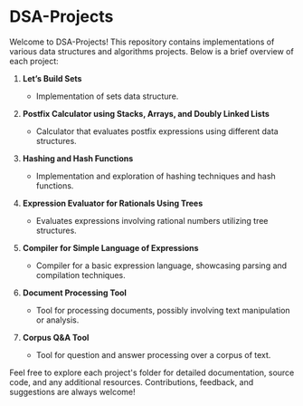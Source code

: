 # DSA-Projects

Welcome to DSA-Projects! This repository contains implementations of various data structures and algorithms projects. Below is a brief overview of each project:

1. **Let’s Build Sets**
   - Implementation of sets data structure.

2. **Postfix Calculator using Stacks, Arrays, and Doubly Linked Lists**
   - Calculator that evaluates postfix expressions using different data structures.

3. **Hashing and Hash Functions**
   - Implementation and exploration of hashing techniques and hash functions.

4. **Expression Evaluator for Rationals Using Trees**
   - Evaluates expressions involving rational numbers utilizing tree structures.

5. **Compiler for Simple Language of Expressions**
   - Compiler for a basic expression language, showcasing parsing and compilation techniques.

6. **Document Processing Tool**
   - Tool for processing documents, possibly involving text manipulation or analysis.

7. **Corpus Q&A Tool**
   - Tool for question and answer processing over a corpus of text.

Feel free to explore each project's folder for detailed documentation, source code, and any additional resources. Contributions, feedback, and suggestions are always welcome!
